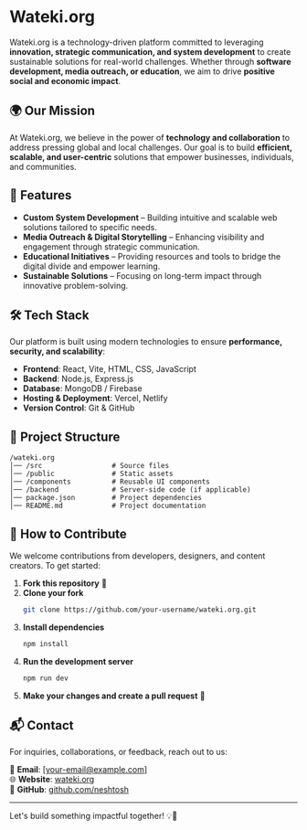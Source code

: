 # Wateki.org

Wateki.org is a technology-driven platform committed to leveraging **innovation, strategic communication, and system development** to create sustainable solutions for real-world challenges. Whether through **software development, media outreach, or education**, we aim to drive **positive social and economic impact**.

## 🌍 Our Mission
At Wateki.org, we believe in the power of **technology and collaboration** to address pressing global and local challenges. Our goal is to build **efficient, scalable, and user-centric** solutions that empower businesses, individuals, and communities.

## 🚀 Features
- **Custom System Development** – Building intuitive and scalable web solutions tailored to specific needs.
- **Media Outreach & Digital Storytelling** – Enhancing visibility and engagement through strategic communication.
- **Educational Initiatives** – Providing resources and tools to bridge the digital divide and empower learning.
- **Sustainable Solutions** – Focusing on long-term impact through innovative problem-solving.

## 🛠️ Tech Stack
Our platform is built using modern technologies to ensure **performance, security, and scalability**:
- **Frontend**: React, Vite, HTML, CSS, JavaScript
- **Backend**: Node.js, Express.js
- **Database**: MongoDB / Firebase
- **Hosting & Deployment**: Vercel, Netlify
- **Version Control**: Git & GitHub

## 📂 Project Structure
```
/wateki.org
│── /src                 # Source files
│── /public              # Static assets
│── /components          # Reusable UI components
│── /backend             # Server-side code (if applicable)
│── package.json         # Project dependencies
│── README.md            # Project documentation
```

## 📢 How to Contribute
We welcome contributions from developers, designers, and content creators. To get started:

1. **Fork this repository** 📌  
2. **Clone your fork**  
   ```sh
   git clone https://github.com/your-username/wateki.org.git
   ```
3. **Install dependencies**  
   ```sh
   npm install
   ```
4. **Run the development server**  
   ```sh
   npm run dev
   ```
5. **Make your changes and create a pull request** 🚀  

## 📬 Contact
For inquiries, collaborations, or feedback, reach out to us:  

📧 **Email**: [your-email@example.com]  
🌐 **Website**: [wateki.org](https://wateki.org)  
🐙 **GitHub**: [github.com/neshtosh](https://github.com/neshtosh)  

---

Let's build something impactful together! 💡🚀
